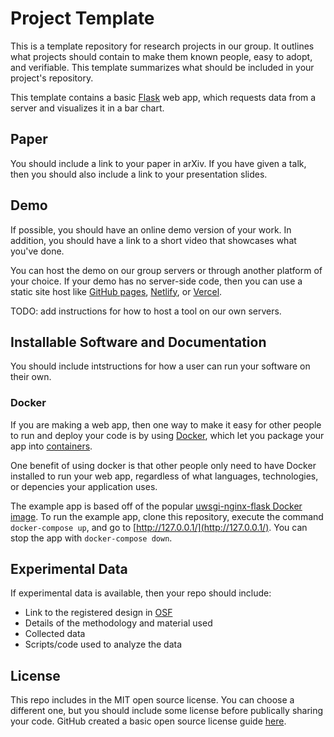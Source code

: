 # Project Template

This is a template repository for research projects in our group. It outlines what projects should contain to make them known people, easy to adopt, and verifiable. This template summarizes what should be included in your project's repository.

This template contains a basic [Flask](https://flask.palletsprojects.com/) web app, which requests data from a server and visualizes it in a bar chart.

## Paper

You should include a link to your paper in arXiv. If you have given a talk, then you should also include a link to your presentation slides.

## Demo

If possible, you should have an online demo version of your work. In addition, you should have a link to a short video that showcases what you've done.

You can host the demo on our group servers or through another platform of your choice. If your demo has no server-side code, then you can use a static site host like [GitHub pages](https://pages.github.com), [Netlify](https://www.netlify.com), or [Vercel](https://vercel.com/).

TODO: add instructions for how to host a tool on our own servers.

## Installable Software and Documentation

You should include intstructions for how a user can run your software on their own.

### Docker

If you are making a web app, then one way to make it easy for other people to run and deploy your code is by using [Docker](https://www.docker.com), which let you package your app into [containers](https://www.docker.com/resources/what-container).

One benefit of using docker is that other people only need to have Docker installed to run your web app, regardless of what languages, technologies, or depencies your application uses.

The example app is based off of the popular [uwsgi-nginx-flask Docker image](https://hub.docker.com/r/tiangolo/uwsgi-nginx-flask/). To run the example app, clone this repository, execute the command `docker-compose up`, and go to [http://127.0.0.1/](http://127.0.0.1/). You can stop the app with `docker-compose down`.

## Experimental Data

If experimental data is available, then your repo should include:
* Link to the registered design in [OSF](https://osf.io/)
* Details of the methodology and material used
* Collected data
* Scripts/code used to analyze the data


## License

This repo includes in the MIT open source license. You can choose a different one, but you should include some license before publically sharing your code. GitHub created a basic open source license guide [here](https://choosealicense.com).
